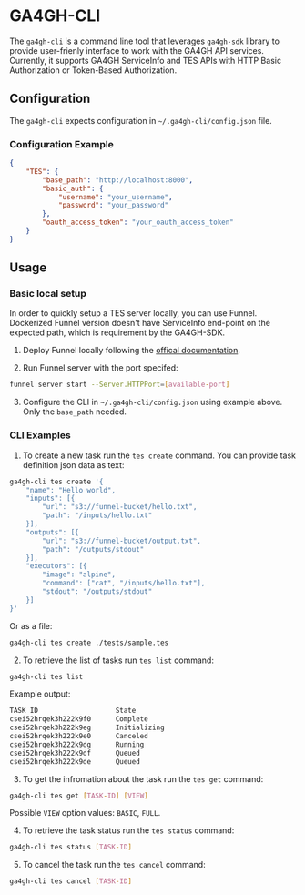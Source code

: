 # GA4GH-CLI

The `ga4gh-cli` is a command line tool that leverages `ga4gh-sdk` library to provide user-frienly interface to work with the GA4GH API services. Currently, it supports GA4GH ServiceInfo and TES APIs with HTTP Basic Authorization or Token-Based Authorization.

## Configuration

The `ga4gh-cli` expects configuration in `~/.ga4gh-cli/config.json` file. 

### Configuration Example

```json
{
    "TES": {
        "base_path": "http://localhost:8000",
        "basic_auth": {
            "username": "your_username",
            "password": "your_password"
        },
        "oauth_access_token": "your_oauth_access_token"
    }
}
```

## Usage 

### Basic local setup

In order to quickly setup a TES server locally, you can use Funnel. Dockerized Funnel version doesn't have ServiceInfo end-point on the expected path, which is requirement by the GA4GH-SDK.

1. Deploy Funnel locally following the [offical documentation](https://ohsu-comp-bio.github.io/funnel/download/).

2. Run Funnel server with the port specifed:

```sh
funnel server start --Server.HTTPPort=[available-port]
```

3. Configure the CLI in `~/.ga4gh-cli/config.json` using example above. Only the `base_path` needed.

### CLI Examples

1. To create a new task run the `tes create` command. You can provide task definition json data as text:

```sh
ga4gh-cli tes create '{
    "name": "Hello world",
    "inputs": [{
        "url": "s3://funnel-bucket/hello.txt",
        "path": "/inputs/hello.txt"
    }],
    "outputs": [{
        "url": "s3://funnel-bucket/output.txt",
        "path": "/outputs/stdout"
    }],
    "executors": [{
        "image": "alpine",
        "command": ["cat", "/inputs/hello.txt"],
        "stdout": "/outputs/stdout"
    }]
}'
```

Or as a file:

```sh
ga4gh-cli tes create ./tests/sample.tes
```

2. To retrieve the list of tasks run `tes list` command:

```sh
ga4gh-cli tes list
```

Example output:

```sh
TASK ID                   State          
csei52hrqek3h222k9f0      Complete   
csei52hrqek3h222k9eg      Initializing   
csei52hrqek3h222k9e0      Canceled       
csei52hrqek3h222k9dg      Running 
csei52hrqek3h222k9df      Queued 
csei52hrqek3h222k9de      Queued 
```

3. To get the infromation about the task run the `tes get` command:

```sh
ga4gh-cli tes get [TASK-ID] [VIEW]
```

Possible `VIEW` option values: `BASIC`, `FULL`.

4. To retrieve the task status run the `tes status` command:

```sh
ga4gh-cli tes status [TASK-ID]      
```

5. To cancel the task run the `tes cancel` command:

```sh
ga4gh-cli tes cancel [TASK-ID]      
```

